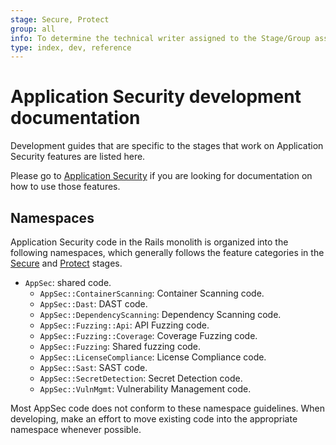 ```yaml
---
stage: Secure, Protect
group: all
info: To determine the technical writer assigned to the Stage/Group associated with this page, see https://about.gitlab.com/handbook/engineering/ux/technical-writing/#assignments
type: index, dev, reference
---
```


# Application Security development documentation

Development guides that are specific to the stages that work on Application Security features are listed here.

Please go to [Application Security](../../user/application_security/index.md) if you are looking for documentation on how to use those features.

## Namespaces

Application Security code in the Rails monolith is organized into the following namespaces, which generally follows
the feature categories in the [Secure](https://about.gitlab.com/stages-devops-lifecycle/secure/) and [Protect](https://about.gitlab.com/stages-devops-lifecycle/protect/) stages.

- `AppSec`: shared code.
  - `AppSec::ContainerScanning`: Container Scanning code.
  - `AppSec::Dast`: DAST code.
  - `AppSec::DependencyScanning`: Dependency Scanning code.
  - `AppSec::Fuzzing::Api`: API Fuzzing code.
  - `AppSec::Fuzzing::Coverage`: Coverage Fuzzing code.
  - `AppSec::Fuzzing`: Shared fuzzing code.
  - `AppSec::LicenseCompliance`: License Compliance code.
  - `AppSec::Sast`: SAST code.
  - `AppSec::SecretDetection`: Secret Detection code.
  - `AppSec::VulnMgmt`: Vulnerability Management code.

Most AppSec code does not conform to these namespace guidelines. When developing, make an effort
to move existing code into the appropriate namespace whenever possible.
